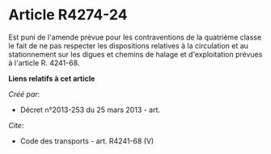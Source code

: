 # Article R4274-24

Est puni de l'amende prévue pour les contraventions de la quatrième classe le fait de ne pas respecter les dispositions
relatives à la circulation et au stationnement sur les digues et chemins de halage et d'exploitation prévues à l'article R.
4241-68.

**Liens relatifs à cet article**

_Créé par_:

  - Décret n°2013-253 du 25 mars 2013 - art.

_Cite_:

  - Code des transports - art. R4241-68 (V)
